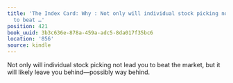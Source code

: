 ```yaml
---
title: 'The Index Card: Why : Not only will individual stock picking not lead you
  to beat …'
position: 421
book_uuid: 3b3c636e-878a-459a-adc5-8da017f35bc6
location: '856'
source: kindle
---
```


Not only will individual stock picking not lead you to beat the market, but it will likely leave you behind—possibly way behind.